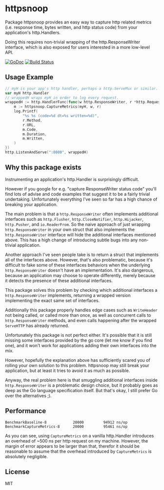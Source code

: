 # httpsnoop

Package httpsnoop provides an easy way to capture http related metrics (i.e.
response time, bytes written, and http status code) from your application's
http.Handlers.

Doing this requires non-trivial wrapping of the http.ResponseWriter interface,
which is also exposed for users interested in a more low-level API.

[![GoDoc](https://godoc.org/github.com/felixge/httpsnoop?status.svg)](https://godoc.org/github.com/felixge/httpsnoop)
[![Build Status](https://travis-ci.org/felixge/httpsnoop.svg?branch=master)](https://travis-ci.org/felixge/httpsnoop)

## Usage Example

```go
// myH is your app's http handler, perhaps a http.ServeMux or similar.
var myH http.Handler
// wrappedH wraps myH in order to log every request.
wrappedH := http.HandlerFunc(func(w http.ResponseWriter, r *http.Request) {
	m := httpsnoop.CaptureMetrics(myH, w, r)
	log.Printf(
		"%s %s (code=%d dt=%s written=%d)",
		r.Method,
		r.URL,
		m.Code,
		m.Duration,
		m.Written,
	)
})
http.ListenAndServe(":8080", wrappedH)
```

## Why this package exists

Instrumenting an application's http.Handler is surprisingly difficult.

However if you google for e.g. "capture ResponseWriter status code" you'll find
lots of advise and code examples that suggest it to be a fairly trivial
undertaking. Unfortunately everything I've seen so far has a high chance of
breaking your application.

The main problem is that a `http.ResponseWriter` often implements additional
interfaces such as `http.Flusher`, `http.CloseNotifier`, `http.Hijacker`, `http.Pusher`, and
`io.ReaderFrom`. So the naive approach of just wrapping `http.ResponseWriter`
in your own struct that also implements the `http.ResponseWriter` interface
will hide the additional interfaces mentioned above. This has a high change of
introducing subtle bugs into any non-trivial application.

Another approach I've seen people take is to return a struct that implements
all of the interfaces above. However, that's also problematic, because it's
difficult to fake some of these interfaces behaviors when the underlying
`http.ResponseWriter` doesn't have an implementation. It's also dangerous,
because an application may choose to operate differently, merely because it
detects the presence of these additional interfaces.

This package solves this problem by checking which additional interfaces a
`http.ResponseWriter` implements, returning a wrapped version implementing the
exact same set of interfaces.

Additionally this package properly handles edge cases such as `WriteHeader` not
being called, or called more than once, as well as concurrent calls to
`http.ResponseWriter` methods, and even calls happening after the wrapped
`ServeHTTP` has already returned.

Unfortunately this package is not perfect either. It's possible that it is
still missing some interfaces provided by the go core (let me know if you find
one), and it won't work for applications adding their own interfaces into the
mix.

However, hopefully the explanation above has sufficiently scared you of rolling
your own solution to this problem. httpsnoop may still break your application,
but at least it tries to avoid it as much as possible.

Anyway, the real problem here is that smuggling additional interfaces inside
`http.ResponseWriter` is a problematic design choice, but it probably goes as
deep as the Go language specification itself. But that's okay, I still prefer
Go over the alternatives ;).

## Performance

```
BenchmarkBaseline-8      	   20000	     94912 ns/op
BenchmarkCaptureMetrics-8	   20000	     95461 ns/op
```

As you can see, using `CaptureMetrics` on a vanilla http.Handler introduces an
overhead of ~500 ns per http request on my machine. However, the margin of
error appears to be larger than that, therefor it should be reasonable to
assume that the overhead introduced by `CaptureMetrics` is absolutely
negligible.

## License

MIT
